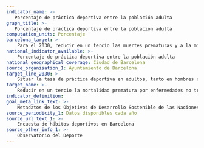 ```yaml
---
indicator_name: >-
   Porcentaje de práctica deportiva entre la población adulta
graph_title: >-
   Porcentaje de práctica deportiva entre la población adulta
computation_units: Porcentaje
barcelona_target: >-
    Para el 2030, reducir en un tercio las muertes prematuras y a la mitad la prevalencia del sufrimiento psicológico, así como incidir más en promoción de la salud
national_indicator_available: >-
    Porcentaje de práctica deportiva entre la población adulta
national_geographical_coverage: Ciudad de Barcelona
source_organisation_1: Ayuntamiento de Barcelona
target_line_2030: >-
    Situar la tasa de práctica deportiva en adultos, tanto en hombres como en mujeres, por encima del 80 %
target_name: >-
    Reducir en un tercio la mortalidad prematura por enfermedades no transmisibles, mediante la prevención y el tratamiento, y promover la salud mental y el bienestar
indicator_definition:
goal_meta_link_text: >-
    Metadatos de los Objetivos de Desarrollo Sostenible de las Naciones Unidas (pdf 894kB)
source_periodicity_1: Datos disponibles cada año
source_url_text_1: >-
    Encuesta de hábitos deportivos en Barcelona
source_other_info_1: >-
    Observatorio del Deporte
---
```

